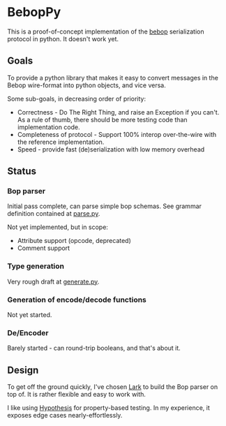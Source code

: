 # BebopPy

This is a proof-of-concept implementation of the [bebop](https://bebop.sh/) serialization protocol in python. It doesn't work yet.

## Goals

To provide a python library that makes it easy to convert messages in the Bebop wire-format into python objects, and vice versa.

Some sub-goals, in decreasing order of priority:

* Correctness - Do The Right Thing, and raise an Exception if you can't. As a rule of thumb, there should be more testing code than implementation code.
* Completeness of protocol - Support 100% interop over-the-wire with the reference implementation.
* Speed - provide fast (de)serialization with low memory overhead

## Status

### Bop parser

Initial pass complete, can parse simple bop schemas. See grammar definition contained at [parse.py](beboppy/parse.py).

Not yet implemented, but in scope:

* Attribute support (opcode, deprecated)
* Comment support

### Type generation

Very rough draft at [generate.py](beboppy/generate.py).

### Generation of encode/decode functions

Not yet started.

### De/Encoder

Barely started - can round-trip booleans, and that's about it.

## Design

To get off the ground quickly, I've chosen [Lark](https://github.com/lark-parser/lark) to build the Bop parser on top of. It is rather flexible and easy to work with.

I like using [Hypothesis](https://hypothesis.works/) for property-based testing. In my experience, it exposes edge cases nearly-effortlessly.
